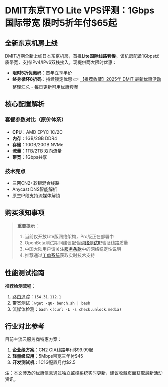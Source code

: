 # DMIT东京TYO Lite VPS评测：1Gbps国际带宽 限时5折年付$65起

## 全新东京机房上线
DMIT近期全新上线日本东京机房，首推**Lite国际线路套餐**。该机房配备1Gbps优质带宽，支持IPv4/IPv6双栈接入，现提供两大限时优惠：
- **限时5折优惠码**：首年立享半价
- **终身循环8折码**：持续锁定优惠
👉 [【推荐收藏】2025年 DMIT 最新优惠活动整理汇总 - 每日更新可用优惠套餐](https://bit.ly/dmit_coupon)

## 核心配置解析
### 套餐参数对比（原价体系）
- **CPU**：AMD EPYC 1C/2C
- **内存**：1GB/2GB DDR4
- **存储**：10GB/20GB NVMe
- **流量**：1TB/2TB 双向流量
- **带宽**：1Gbps共享

### 技术亮点
- 三网CN2+软银混合线路
- Anycast DNS智能解析
- 原生IP段支持流媒体解锁

## 购买须知事项
> **重要提示**：
> 1. 当前仅开放Lite版网络架构，Pro版正在部署中
> 2. OpenBeta测试期间建议配合[网络测试IP](https://bit.ly/dmit_coupon)验证线路质量
> 3. 中国大陆用户请关注[服务条款](https://www.dmit.io/pages/tos)中的网络稳定性说明
> 4. 推荐通过[工单系统](https://bit.ly/dmit_coupon)获取实时技术支持

## 性能测试指南
**推荐检测流程**：
1. 路由追踪：`154.31.112.1`
2. 带宽测试：`wget -qO- bench.sh | bash`
3. 流媒体检测：`bash <(curl -L -s check.unlock.media)`

## 行业对比参考
目前主流云服务商特惠方案：
1. **企业级方案**：CN2 GIA线路年付$99.99起
2. **轻量级应用**：5Mbps带宽三年付$45
3. **开发测试机**：1C1G配置月付$2.5

注：本文涉及的优惠信息通过[独立监控系统](https://bit.ly/dmit_coupon)实时更新，建议收藏页面获取最新活动资讯。